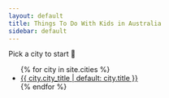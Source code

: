 ```yaml
---
layout: default
title: Things To Do With Kids in Australia
sidebar: default
---
```

Pick a city to start 🙂
<ul class="city-grid">
{% for city in site.cities %}
  <li><a href="{{ city.url | relative_url }}">{{ city.city_title | default: city.title }}</a></li>
{% endfor %}
</ul>


<!-- trigger pages rebuild -->
